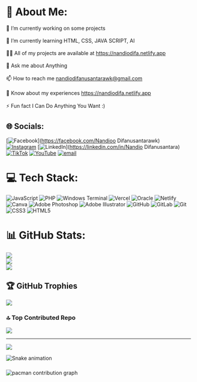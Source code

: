 # 💫 About Me:
🔭 I’m currently working on some projects<br><br>🌱 I’m currently learning HTML, CSS, JAVA SCRIPT, AI<br><br>👨‍💻 All of my projects are available at https://nandiodifa.netlify.app<br><br>💬 Ask me about Anything<br><br>📫 How to reach me nandiodifanusantarawk@gmail.com<br><br>📄 Know about my experiences https://nandiodifa.netlify.app<br><br>⚡ Fun fact I Can Do Anything You Want :)


## 🌐 Socials:
[![Facebook](https://img.shields.io/badge/Facebook-%231877F2.svg?logo=Facebook&logoColor=white)](https://facebook.com/Nandioo Difanusantarawk) [![Instagram](https://img.shields.io/badge/Instagram-%23E4405F.svg?logo=Instagram&logoColor=white)](https://instagram.com/nandiodifa) [![LinkedIn](https://img.shields.io/badge/LinkedIn-%230077B5.svg?logo=linkedin&logoColor=white)](https://linkedin.com/in/Nandio Difanusantara) [![TikTok](https://img.shields.io/badge/TikTok-%23000000.svg?logo=TikTok&logoColor=white)](https://tiktok.com/@nandio.difanusantara) [![YouTube](https://img.shields.io/badge/YouTube-%23FF0000.svg?logo=YouTube&logoColor=white)](https://youtube.com/@@NandioDifa999) [![email](https://img.shields.io/badge/Email-D14836?logo=gmail&logoColor=white)](mailto:nandiodifanusantarawk@gmail.com) 

# 💻 Tech Stack:
![JavaScript](https://img.shields.io/badge/javascript-%23323330.svg?style=for-the-badge&logo=javascript&logoColor=%23F7DF1E) ![PHP](https://img.shields.io/badge/php-%23777BB4.svg?style=for-the-badge&logo=php&logoColor=white) ![Windows Terminal](https://img.shields.io/badge/Windows%20Terminal-%234D4D4D.svg?style=for-the-badge&logo=windows-terminal&logoColor=white) ![Vercel](https://img.shields.io/badge/vercel-%23000000.svg?style=for-the-badge&logo=vercel&logoColor=white) ![Oracle](https://img.shields.io/badge/Oracle-F80000?style=for-the-badge&logo=oracle&logoColor=white) ![Netlify](https://img.shields.io/badge/netlify-%23000000.svg?style=for-the-badge&logo=netlify&logoColor=#00C7B7) ![Canva](https://img.shields.io/badge/Canva-%2300C4CC.svg?style=for-the-badge&logo=Canva&logoColor=white) ![Adobe Photoshop](https://img.shields.io/badge/adobe%20photoshop-%2331A8FF.svg?style=for-the-badge&logo=adobe%20photoshop&logoColor=white) ![Adobe Illustrator](https://img.shields.io/badge/adobe%20illustrator-%23FF9A00.svg?style=for-the-badge&logo=adobe%20illustrator&logoColor=white) ![GitHub](https://img.shields.io/badge/github-%23121011.svg?style=for-the-badge&logo=github&logoColor=white) ![GitLab](https://img.shields.io/badge/gitlab-%23181717.svg?style=for-the-badge&logo=gitlab&logoColor=white) ![Git](https://img.shields.io/badge/git-%23F05033.svg?style=for-the-badge&logo=git&logoColor=white) ![CSS3](https://img.shields.io/badge/css3-%231572B6.svg?style=for-the-badge&logo=css3&logoColor=white) ![HTML5](https://img.shields.io/badge/html5-%23E34F26.svg?style=for-the-badge&logo=html5&logoColor=white)
# 📊 GitHub Stats:
![](https://github-readme-stats.vercel.app/api?username=NandioWK&theme=dark&hide_border=false&include_all_commits=true&count_private=false)<br/>
![](https://nirzak-streak-stats.vercel.app/?user=NandioWK&theme=dark&hide_border=false)<br/>
![](https://github-readme-stats.vercel.app/api/top-langs/?username=NandioWK&theme=dark&hide_border=false&include_all_commits=true&count_private=false&layout=compact)

## 🏆 GitHub Trophies
![](https://github-profile-trophy.vercel.app/?username=NandioWK&theme=radical&no-frame=false&no-bg=false&margin-w=4)

### 🔝 Top Contributed Repo
![](https://github-contributor-stats.vercel.app/api?username=NandioWK&limit=5&theme=dark&combine_all_yearly_contributions=true)

---
[![](https://visitcount.itsvg.in/api?id=NandioWK&icon=0&color=0)](https://visitcount.itsvg.in)

<img src="https://raw.githubusercontent.com/NandioWK/NandioWK/output/snake.svg" alt="Snake animation" />

###

<picture>
  <source media="(prefers-color-scheme: dark)" srcset="https://raw.githubusercontent.com/NandioWK/NandioWK/output/pacman-contribution-graph-dark.svg">
  <source media="(prefers-color-scheme: light)" srcset="https://raw.githubusercontent.com/NandioWK/NandioWK/output/pacman-contribution-graph.svg">
  <img alt="pacman contribution graph" src="https://raw.githubusercontent.com/NandioWK/NandioWK/output/pacman-contribution-graph.svg">
</picture>

###
